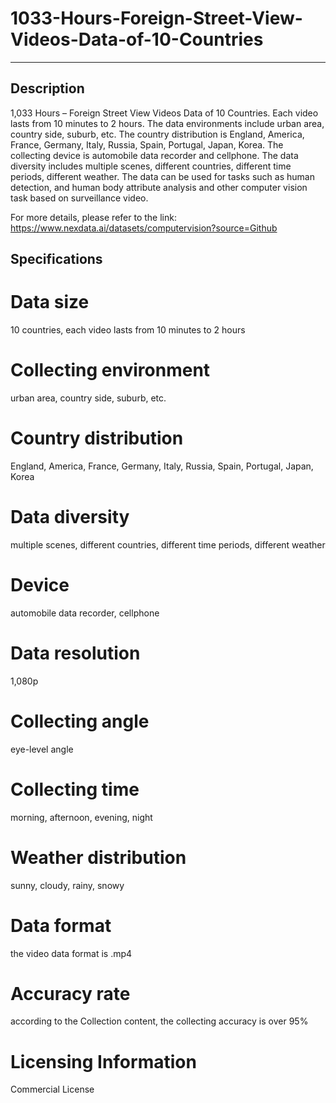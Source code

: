 # 1033-Hours-Foreign-Street-View-Videos-Data-of-10-Countries

---
## Description
1,033 Hours – Foreign Street View Videos Data of 10 Countries. Each video lasts from 10 minutes to 2 hours. The data environments include urban area, country side, suburb, etc. The country distribution is England, America, France, Germany, Italy, Russia, Spain, Portugal, Japan, Korea. The collecting device is automobile data recorder and cellphone. The data diversity includes multiple scenes, different countries, different time periods, different weather. The data can be used for tasks such as human detection, and human body attribute analysis and other computer vision task based on surveillance video.

For more details, please refer to the link: https://www.nexdata.ai/datasets/computervision?source=Github

## Specifications

# Data size
10 countries, each video lasts from 10 minutes to 2 hours
# Collecting environment
urban area, country side, suburb, etc.
# Country distribution
England, America, France, Germany, Italy, Russia, Spain, Portugal, Japan, Korea
# Data diversity
multiple scenes, different countries, different time periods, different weather
# Device
automobile data recorder, cellphone
# Data resolution
1,080p
# Collecting angle
eye-level angle
# Collecting time
morning, afternoon, evening, night
# Weather distribution
sunny, cloudy, rainy, snowy
# Data format
the video data format is .mp4
# Accuracy rate
according to the Collection content, the collecting accuracy is over 95%

# Licensing Information
Commercial License
